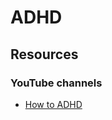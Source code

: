 # ADHD

## Resources

### YouTube channels

* [How to ADHD](https://www.youtube.com/c/HowtoADHD/videos)
